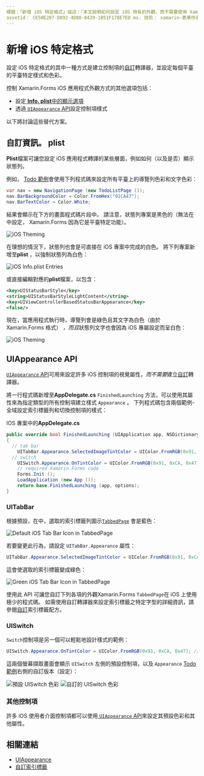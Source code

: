 ```yaml
---
標題：「新增 iOS 特定格式」描述：「本文說明如何設定 iOS 特有的外觀，而不需要使用 Xamarin.Forms 自訂轉譯器。」
assetid： CE50E207-D092-4D88-8439-1B51F178E7ED ms. 技術： xamarin-表單作者： davidbritch ms. author： dabritch ms. 日期：01/29/2016 否-loc： [ Xamarin.Forms ， Xamarin.Essentials ]
---
```


# <a name="adding-ios-specific-formatting"></a>新增 iOS 特定格式

設定 iOS 特定格式的其中一種方式是建立控制項的[自訂](~/xamarin-forms/app-fundamentals/custom-renderer/index.md)轉譯器，並設定每個平臺的平臺特定樣式和色彩。

控制 Xamarin.Forms iOS 應用程式外觀方式的其他選項包括：

- 設定[ **Info. plist**中的顯示選項](#customizing-infoplist)
- 透過[ `UIAppearance` API](#uiappearance-api)設定控制項樣式

以下將討論這些替代方案。

## <a name="customizing-infoplist"></a>自訂資訊。 plist

**Plist**檔案可讓您設定 iOS 應用程式轉譯的某些層面，例如如何（以及是否）顯示狀態列。

例如， [Todo 範例](https://docs.microsoft.com/samples/xamarin/xamarin-forms-samples/todo)會使用下列程式碼來設定所有平臺上的導覽列色彩和文字色彩：

```csharp
var nav = new NavigationPage (new TodoListPage ());
nav.BarBackgroundColor = Color.FromHex("91CA47");
nav.BarTextColor = Color.White;
```

結果會顯示在下方的畫面程式碼片段中。 請注意，狀態列專案是黑色的（無法在中設定， Xamarin.Forms 因為它是平臺特定功能）。

![](theme-images/status-default-sml.png "iOS Theming")

在理想的情況下，狀態列也會是可直接在 iOS 專案中完成的白色。 將下列專案新增至**plist** ，以強制狀態列為白色：

![](theme-images/info-plist.png "iOS Info.plist Entries")

或直接編輯對應的**plist**檔案，以包含：

```xml
<key>UIStatusBarStyle</key>
<string>UIStatusBarStyleLightContent</string>
<key>UIViewControllerBasedStatusBarAppearance</key>
<false/>
```

現在，當應用程式執行時，導覽列會是綠色且其文字為白色（由於 Xamarin.Forms 格式） *，而且*狀態列文字也會因為 iOS 專屬設定而呈白色：

![](theme-images/status-white-sml.png "iOS Theming")

## <a name="uiappearance-api"></a>UIAppearance API

[ `UIAppearance` API](~/ios/user-interface/ios-ui/introduction-to-the-appearance-api.md)可用來設定許多 iOS 控制項的視覺屬性，*而不需要*建立[自訂](~/xamarin-forms/app-fundamentals/custom-renderer/index.md)轉譯器。

將一行程式碼新增至**AppDelegate.cs** `FinishedLaunching` 方法，可以使用其屬性來為指定類型的所有控制項建立樣式 `Appearance` 。 下列程式碼包含兩個範例-全域設定索引標籤列和切換控制項的樣式：

IOS 專案中的**AppDelegate.cs**

```csharp
public override bool FinishedLaunching (UIApplication app, NSDictionary options)
{
  // tab bar
    UITabBar.Appearance.SelectedImageTintColor = UIColor.FromRGB(0x91, 0xCA, 0x47); // green
  // switch
    UISwitch.Appearance.OnTintColor = UIColor.FromRGB(0x91, 0xCA, 0x47); // green
    // required Xamarin.Forms code
    Forms.Init ();
    LoadApplication (new App ());
    return base.FinishedLaunching (app, options);
}
```

### <a name="uitabbar"></a>UITabBar

根據預設，在中，選取的索引標籤列圖示[`TabbedPage`](~/xamarin-forms/app-fundamentals/navigation/tabbed-page.md)
會是藍色：

![](theme-images/tabbar-default.png "Default iOS Tab Bar Icon in TabbedPage")

若要變更此行為，請設定 `UITabBar.Appearance` 屬性：

```csharp
UITabBar.Appearance.SelectedImageTintColor = UIColor.FromRGB(0x91, 0xCA, 0x47); // green
```

這會使選取的索引標籤變成綠色：

![](theme-images/tabbar-custom.png "Green iOS Tab Bar Icon in TabbedPage")

使用此 API 可讓您自訂下列各項的外觀Xamarin.Forms
`TabbedPage`在 iOS 上使用極少的程式碼。 如需使用自訂轉譯器來設定索引標籤之特定字型的詳細資訊，請參閱[自訂](https://github.com/xamarin/recipes/tree/master/Recipes/xamarin-forms/iOS/customize-tabs)索引標籤配方。

### <a name="uiswitch"></a>UISwitch

`Switch`控制項是另一個可以輕鬆地設計樣式的範例：

```csharp
UISwitch.Appearance.OnTintColor = UIColor.FromRGB(0x91, 0xCA, 0x47); // green
```

這兩個螢幕擷取畫面會顯示 `UISwitch` 左側的預設控制項，以及 `Appearance` [Todo 範例](https://docs.microsoft.com/samples/xamarin/xamarin-forms-samples/todo)右側的自訂版本（設定）：

![](theme-images/switch-default.png "預設 UISwitch 色彩") ![](theme-images/switch-custom.png "自訂的 UISwitch 色彩")

### <a name="other-controls"></a>其他控制項

許多 iOS 使用者介面控制項都可以使用[ `UIAppearance` API](~/ios/user-interface/ios-ui/introduction-to-the-appearance-api.md)來設定其預設色彩和其他屬性。

## <a name="related-links"></a>相關連結

- [UIAppearance](~/ios/user-interface/ios-ui/introduction-to-the-appearance-api.md)
- [自訂索引標籤](https://github.com/xamarin/recipes/tree/master/Recipes/xamarin-forms/iOS/customize-tabs)
